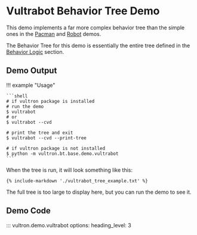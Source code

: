 # Vultrabot Behavior Tree Demo

This demo implements a far more complex behavior tree than the simple
ones in the [Pacman](./pacman_demo.md) and [Robot](./robot_demo.md) demos.

The Behavior Tree for this demo is essentially the entire tree defined in the
[Behavior Logic](../topics/behavior_logic/cvd_bt.md) section.

## Demo Output

!!! example "Usage"

    ```shell
    # if vultron package is installed
    # run the demo
    $ vultrabot
    # or
    $ vultrabot --cvd
    
    # print the tree and exit
    $ vultrabot --cvd --print-tree
    
    # if vultron package is not installed
    $ python -m vultron.bt.base.demo.vultrabot
    ```

When the tree is run, it will look something like this:
```text
{% include-markdown './vultrabot_tree_example.txt' %}
```

The full tree is too large to display here, but you can run the demo to see it.

## Demo Code

::: vultron.demo.vultrabot
    options:
        heading_level: 3
